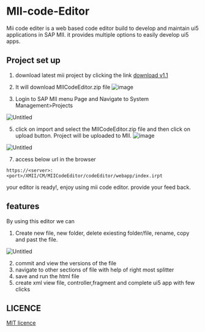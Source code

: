 # MII-code-Editor
Mii code editer is a web based code editor build to develop and maintain ui5 applications in SAP MII.
it provides multiple options to easily develop ui5 apps.


## Project set up
1. download latest mii project by clicking the link [download v1.1](https://github.com/subrahmanyam-pampana/MII-code-Editor/raw/main/MIICodeEditor_v1.1.zip)
2. It will download MIICodeEditor.zip file
![image](https://user-images.githubusercontent.com/79074273/209250739-8d98a9d1-5bbb-4e8b-832f-26f858169578.png)

3. Login to SAP MII menu Page and Navigate to System Management>Projects

![Untitled](https://user-images.githubusercontent.com/79074273/209251924-c79393c8-acac-4002-b725-81debd98618d.png)

5. click on import and select the MIICodeEditor.zip file and then click on upload button. Project will be uploaded to MII.
![image](https://user-images.githubusercontent.com/79074273/209252063-17b1803b-7b36-4bbc-9c86-1a41ba8a91bf.png)

![Untitled](https://user-images.githubusercontent.com/79074273/209252302-cc06b50d-ccd1-4c62-935a-3d7ca953ffa7.png)

7. access below url in the browser

`https://<server>:<port>/XMII/CM/MIICodeEditor/codeEditor/webapp/index.irpt`

your editor is ready!, enjoy using mii code editor. provide your feed back.

## features
By using this editor we can 
1. Create new file, new folder, delete exiesting folder/file, rename, copy and past the file.

![Untitled](https://user-images.githubusercontent.com/79074273/209252608-6010cdb8-47fb-47c0-8352-fa5e960ca718.png)

2. commit and view the versions of the file
3. navigate to other sections of file with help of right most splitter
4. save and run the html file
5. create xml view file, controller,fragment and complete ui5 app with few clicks

## LICENCE
[MIT licence](LICENCE)


